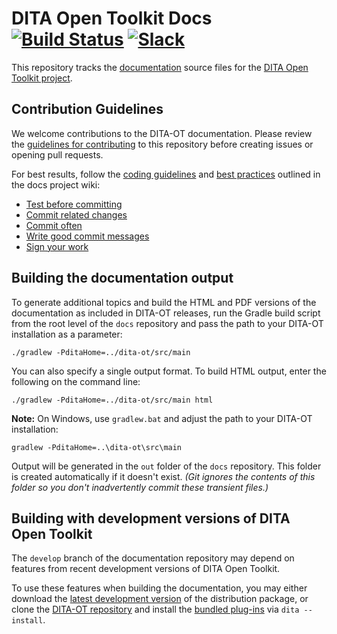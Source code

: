 # DITA Open Toolkit Docs [![Build Status][1]](http://travis-ci.org/dita-ot/docs) [![Slack][2]](http://slack.dita-ot.org/)

This repository tracks the [documentation][3] source files for the [DITA Open Toolkit project][4].

## Contribution Guidelines

We welcome contributions to the DITA-OT documentation. Please review the [guidelines for contributing][5] to this repository before creating issues or opening pull requests.

For best results, follow the [coding guidelines][6] and [best practices][7] outlined in the docs project wiki:

- [Test before committing][8]
- [Commit related changes][9]
- [Commit often][10]
- [Write good commit messages][11]
- [Sign your work][12]

## Building the documentation output

To generate additional topics and build the HTML and PDF versions of the documentation as included in DITA-OT releases, run the Gradle build script from the root level of the `docs` repository and pass the path to your DITA-OT installation as a parameter:

    ./gradlew -PditaHome=../dita-ot/src/main

You can also specify a single output format. To build HTML output, enter the following on the command line:

    ./gradlew -PditaHome=../dita-ot/src/main html

**Note:** On Windows, use `gradlew.bat` and adjust the path to your DITA-OT installation:

    gradlew -PditaHome=..\dita-ot\src\main

Output will be generated in the `out` folder of the `docs` repository. This folder is created automatically if it doesn't exist. _(Git ignores the contents of this folder so you don't inadvertently commit these transient files.)_

## Building with development versions of DITA Open Toolkit

The `develop` branch of the documentation repository may depend on features from recent development versions of DITA Open Toolkit.

To use these features when building the documentation, you may either download the [latest development version][13] of the distribution package, or clone the [DITA-OT repository][14] and install the [bundled plug-ins][15] via `dita --install`.

[1]: https://travis-ci.org/dita-ot/docs.svg?branch=develop
[2]: http://slack.dita-ot.org/badge.svg
[3]: https://www.dita-ot.org/dev/
[4]: https://www.dita-ot.org
[5]: CONTRIBUTING.md
[6]: https://github.com/dita-ot/docs/wiki/Coding-guidelines
[7]: https://github.com/dita-ot/docs/wiki/Git-workflow#best-practices
[8]: https://github.com/dita-ot/docs/wiki/Git-workflow#test-before-committing
[9]: https://github.com/dita-ot/docs/wiki/Git-workflow#commit-related-changes
[10]: https://github.com/dita-ot/docs/wiki/Git-workflow#commit-often
[11]: https://github.com/dita-ot/docs/wiki/Git-workflow#writing-good-commit-messages
[12]: https://www.dita-ot.org/DCO
[13]: https://s3-eu-west-1.amazonaws.com/dita-ot/dita-ot-develop.zip
[14]: https://github.com/dita-ot/dita-ot
[15]: https://github.com/dita-ot/dita-ot/blob/develop/build.gradle#L163-L167
